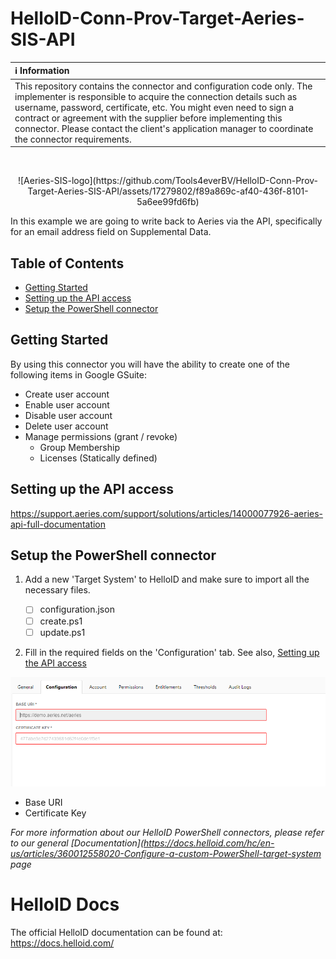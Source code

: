# HelloID-Conn-Prov-Target-Aeries-SIS-API

| :information_source: Information |
|:---------------------------|
| This repository contains the connector and configuration code only. The implementer is responsible to acquire the connection details such as username, password, certificate, etc. You might even need to sign a contract or agreement with the supplier before implementing this connector. Please contact the client's application manager to coordinate the connector requirements.       |

<br />

<p align="center">
  ![Aeries-SIS-logo](https://github.com/Tools4everBV/HelloID-Conn-Prov-Target-Aeries-SIS-API/assets/17279802/f89a869c-af40-436f-8101-5a6ee99fd6fb)
</p>
In this example we are going to write back to Aeries via the API, specifically for an email address field on Supplemental Data.

<!-- TABLE OF CONTENTS -->
## Table of Contents
* [Getting Started](#getting-started)
* [Setting up the API access](#setting-up-the-api-access)
* [Setup the PowerShell connector](#setup-the-powerShell-connector)

<!-- GETTING STARTED -->
## Getting Started
By using this connector you will have the ability to create one of the following items in Google GSuite:

* Create user account 
* Enable user account
* Disable user account
* Delete user account
* Manage permissions (grant / revoke)
  * Group Membership
  * Licenses (Statically defined)


## Setting up the API access
https://support.aeries.com/support/solutions/articles/14000077926-aeries-api-full-documentation

## Setup the PowerShell connector
1. Add a new 'Target System' to HelloID and make sure to import all the necessary files.

    - [ ] configuration.json
    - [ ] create.ps1
    - [ ] update.ps1

2. Fill in the required fields on the 'Configuration' tab. See also, [Setting up the API access](#setting-up-the-api-access)

![image](Assets/configuration.png)
* Base URI
* Certificate Key

_For more information about our HelloID PowerShell connectors, please refer to our general [Documentation](https://docs.helloid.com/hc/en-us/articles/360012558020-Configure-a-custom-PowerShell-target-system page_
 
# HelloID Docs
The official HelloID documentation can be found at: https://docs.helloid.com/
